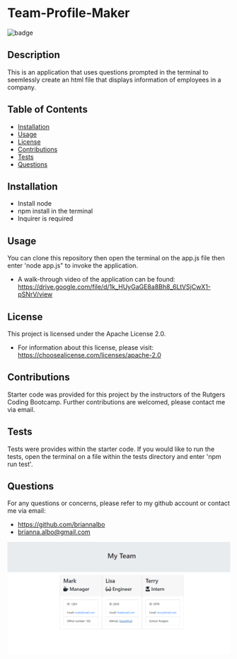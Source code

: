 # Team-Profile-Maker


![badge](https://img.shields.io/badge/license-Apache_License_2.0-purple)


  ## Description
  This is an application that uses questions prompted in the terminal to seemlessly create an html file that displays information of employees in a company.

  ## Table of Contents
  - [Installation](#installation)
  - [Usage](#usage)
  - [License](#license)
  - [Contributions](#contributions)
  - [Tests](#tests)
  - [Questions](#questions)

  ## Installation
  - Install node 
  - npm install in the terminal
  - Inquirer is required

  ## Usage
  You can clone this repository then open the terminal on the app.js file then enter 'node app.js" to invoke the application.
  - A walk-through video of the application can be found: https://drive.google.com/file/d/1k_HUyGaGE8a8Bh8_6LtVSjCwX1-pSNrV/view

  ## License
This project is licensed under the Apache License 2.0.
- For information about this license, please visit: https://choosealicense.com/licenses/apache-2.0

## Contributions
  Starter code was provided for this project by the instructors of the Rutgers Coding Bootcamp.
  Further contributions are welcomed, please contact me via email.

## Tests
  Tests were provides within the starter code. If you would like to run the tests, open the terminal on a file within the tests directory and enter 'npm run test'.

  ## Questions
  For any questions or concerns, please refer to my github account or contact me via email:
- https://github.com/briannalbo
- brianna.albo@gmail.com

![team-profile-ss.png](https://github.com/briannalbo/Team-Profile-Maker/blob/main/images/team-profile-ss.png)
